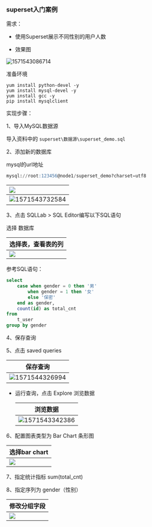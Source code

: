 ### superset入门案例

需求：

* 使用Superset展示不同性别的用户人数

* 效果图

![1571543086714](assets/1571543086714-1582006347414.png)



准备环境

```shell
yum install python-devel -y
yum install mysql-devel -y
yum install gcc -y
pip install mysqlclient
```



实现步骤：

1、导入MySQL数据源

导入资料中的  `superset\数据源\superset_demo.sql`



2、添加新的数据库

mysql的url地址

```sql
mysql://root:123456@node1/superset_demo?charset=utf8
```

| <img src="assets/1571543686973.png" align="left" /> |
| --------------------------------------------------- |
| ![1571543732584](assets/1571543732584.png)          |





3、点击 SQLLab > SQL Editor编写以下SQL语句

选择 数据库



| 选择表，查看表的列                                  |
| --------------------------------------------------- |
| <img src="assets/1571571903745.png" align="left" /> |



参考SQL语句：

```sql
select
	case when gender = 0 then '男'
		when gender = 1 then '女'
		else '保密'
    end as gender,
	count(id) as total_cnt
from 
	t_user
group by gender
```



4、保存查询



5、点击 saved queries

| 保存查询                                   |
| ------------------------------------------ |
| ![1571544326994](assets/1571544326994.png) |





* 运行查询，点击 Explore 浏览数据

  | 浏览数据                                   |
    | ------------------------------------------ |
  | ![1571543342386](assets/1571543342386.png) |





6、配置图表类型为 Bar Chart 条形图

| 选择bar chart                                       |
| --------------------------------------------------- |
| <img src="assets/1571543447586.png" align="left" /> |





7、指定统计指标 sum(total_cnt)

8、指定序列为 gender（性别）

| 修改分组字段                                        |
| --------------------------------------------------- |
| <img src="assets/1571543490325.png" align="left" /> |

